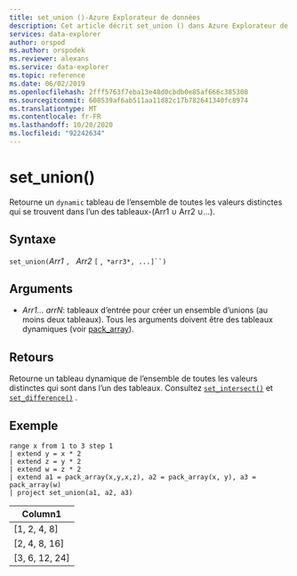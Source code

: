 ```yaml
---
title: set_union ()-Azure Explorateur de données
description: Cet article décrit set_union () dans Azure Explorateur de données.
services: data-explorer
author: orspod
ms.author: orspodek
ms.reviewer: alexans
ms.service: data-explorer
ms.topic: reference
ms.date: 06/02/2019
ms.openlocfilehash: 2fff5763f7eba13e48d0cbdb0e85af666c385308
ms.sourcegitcommit: 608539af6ab511aa11d82c17b782641340fc8974
ms.translationtype: MT
ms.contentlocale: fr-FR
ms.lasthandoff: 10/20/2020
ms.locfileid: "92242634"
---
```

# <a name="set_union"></a>set_union()

Retourne un `dynamic` tableau de l’ensemble de toutes les valeurs distinctes qui se trouvent dans l’un des tableaux-(Arr1 ∪ Arr2 ∪...).

## <a name="syntax"></a>Syntaxe

`set_union(`*Arr1* `, ` *Arr2* `[` ,` *arr3*, ...]``)`

## <a name="arguments"></a>Arguments

* *Arr1... arrN*: tableaux d’entrée pour créer un ensemble d’unions (au moins deux tableaux). Tous les arguments doivent être des tableaux dynamiques (voir [pack_array](packarrayfunction.md)). 

## <a name="returns"></a>Retours

Retourne un tableau dynamique de l’ensemble de toutes les valeurs distinctes qui sont dans l’un des tableaux. Consultez [`set_intersect()`](setintersectfunction.md)  et [`set_difference()`](setdifferencefunction.md) .

## <a name="example"></a>Exemple

<!-- csl: https://help.kusto.windows.net:443/Samples -->
```kusto
range x from 1 to 3 step 1
| extend y = x * 2
| extend z = y * 2
| extend w = z * 2
| extend a1 = pack_array(x,y,x,z), a2 = pack_array(x, y), a3 = pack_array(w)
| project set_union(a1, a2, a3)
```

|Column1|
|---|
|[1, 2, 4, 8]|
|[2, 4, 8, 16]|
|[3, 6, 12, 24]|
